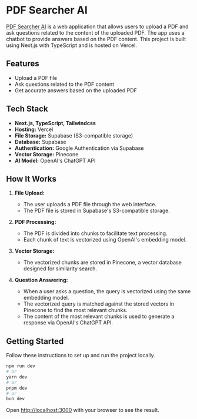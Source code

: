 # PDF Searcher AI

[PDF Searcher AI](https://pdf-searcher-ai.vercel.app) is a web application that allows users to upload a PDF and ask questions related to the content of the uploaded PDF. The app uses a chatbot to provide answers based on the PDF content. This project is built using Next.js with TypeScript and is hosted on Vercel.

## Features

- Upload a PDF file
- Ask questions related to the PDF content
- Get accurate answers based on the uploaded PDF

## Tech Stack

- **Next.js, TypeScript, Tailwindcss**
- **Hosting:** Vercel
- **File Storage:** Supabase (S3-compatible storage)
- **Database:** Supabase
- **Authentication:** Google Authentication via Supabase
- **Vector Storage:** Pinecone
- **AI Model:** OpenAI's ChatGPT API

## How It Works

1. **File Upload:**
   - The user uploads a PDF file through the web interface.
   - The PDF file is stored in Supabase's S3-compatible storage.

2. **PDF Processing:**
   - The PDF is divided into chunks to facilitate text processing.
   - Each chunk of text is vectorized using OpenAI's embedding model.

3. **Vector Storage:**
   - The vectorized chunks are stored in Pinecone, a vector database designed for similarity search.

4. **Question Answering:**
   - When a user asks a question, the query is vectorized using the same embedding model.
   - The vectorized query is matched against the stored vectors in Pinecone to find the most relevant chunks.
   - The content of the most relevant chunks is used to generate a response via OpenAI's ChatGPT API.

## Getting Started

Follow these instructions to set up and run the project locally.

```bash
npm run dev
# or
yarn dev
# or
pnpm dev
# or
bun dev
```

Open [http://localhost:3000](http://localhost:3000) with your browser to see the result.
